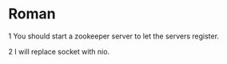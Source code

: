 Roman
=====

1 You should start a zookeeper server to let the servers register.

2 I will replace socket with nio.
